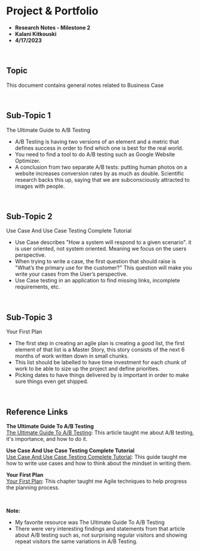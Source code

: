 # Project & Portfolio 

* **Research Notes - Milestone 2**
* **Kalani Kitkouski**
* **4/17/2023**

<br>


## Topic

This document contains general notes related to Business Case

<br>

## Sub-Topic 1
The Ultimate Guide to A/B Testing

* A/B Testing is having two versions of an element and a metric that defines success in order to find which one is best for the real world.
* You need to find a tool to do A/B testing such as Google Website Optimizer.
* A conclusion from two separate A/B tests: putting human photos on a website increases conversion rates by as much as double. Scientific research backs this up, saying that we are subconsciously attracted to images with people.

<br>

## Sub-Topic 2
Use Case And Use Case Testing Complete Tutorial

* Use Case describes "How a system will respond to a given scenario". it is user oriented, not system oriented. Meaning we focus on the users perspective.
* When trying to write a case, the first question that should raise is "What’s the primary use for the customer?" This question will make you write your cases from the User’s perspective.
* Use Case testing in an application to find missing links, incomplete requirements, etc.

<br>

## Sub-Topic 3
Your First Plan

* The first step in creating an agile plan is creating a good list, the first element of that list is a Master Story, this story consists of the next 6 months of work written down in small chunks.
* This list should be labelled to have time investment for each chunk of work to be able to size up the project and define priorities.
* Picking dates to have things delivered by is important in order to make sure things even get shipped.


    
<br>

## Reference Links

**The Ultimate Guide To A/B Testing**  
[The Ultimate Guide To A/B Testing](https://www.smashingmagazine.com/2010/06/the-ultimate-guide-to-a-b-testing/): This article taught me about A/B testing, it's importance, and how to do it.

**Use Case And Use Case Testing Complete Tutorial**    
[Use Case And Use Case Testing Complete Tutorial](https://www.softwaretestinghelp.com/use-case-testing/): This guide taught me how to write use cases and how to think about the mindset in writing them.

**Your First Plan**      
[Your First Plan](https://learning.oreilly.com/library/view/the-agile-samurai/9781680500066/f_0056.html): This chapter taught me Agile techniques to help progress the planning process.

<br>

**Note:**  

* My favorite resource was The Ultimate Guide To A/B Testing
* There were very interesting findings and statements from that article about A/B testing such as, not surprising regular visitors and showing repeat visitors the same variations in A/B Testing.